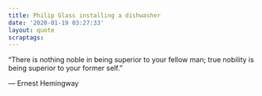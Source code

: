 ```yaml
---
title: Philip Glass installing a dishwasher
date: '2020-01-19 03:27:33'
layout: quote
scraptags: 
---
```


“There is nothing noble in being superior to your fellow man; true nobility is being superior to your former self.”

— Ernest Hemingway